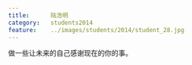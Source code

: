 ```yaml
---
title:		陆浩明
category:	students2014
feature:	../images/students/2014/student_28.jpg
---
```

做一些让未来的自己感谢现在的你的事。  


